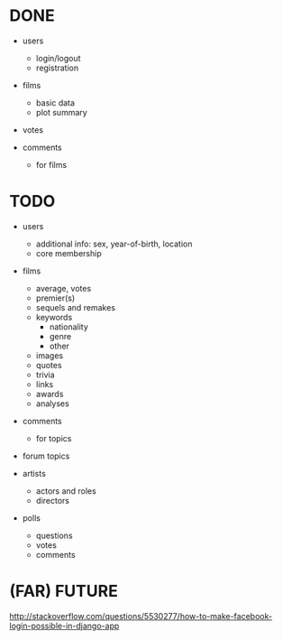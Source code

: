 # DONE

- users
    - login/logout
    - registration

- films
    - basic data
    - plot summary

- votes

- comments
    - for films


# TODO

- users
    - additional info: sex, year-of-birth, location
    - core membership

- films
    - average, votes
    - premier(s)
    - sequels and remakes
    - keywords
        - nationality
        - genre
        - other
    - images
    - quotes
    - trivia
    - links
    - awards
    - analyses

- comments
    - for topics

- forum topics

- artists
    - actors and roles
    - directors

- polls
    - questions
    - votes
    - comments


# (FAR) FUTURE

http://stackoverflow.com/questions/5530277/how-to-make-facebook-login-possible-in-django-app
